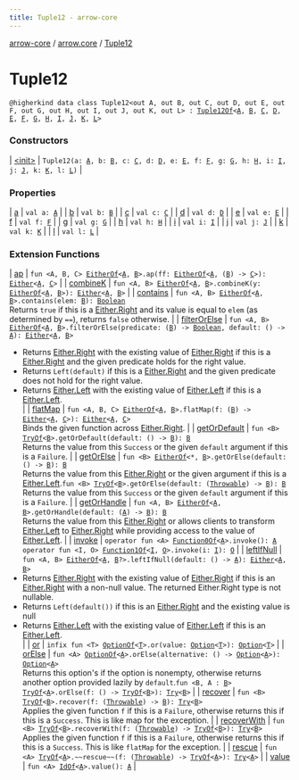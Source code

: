 ```yaml
---
title: Tuple12 - arrow-core
---
```


[arrow-core](../../index.html) / [arrow.core](../index.html) / [Tuple12](./index.html)

# Tuple12

`@higherkind data class Tuple12<out A, out B, out C, out D, out E, out F, out G, out H, out I, out J, out K, out L> : `[`Tuple12Of`](../-tuple12-of.html)`<`[`A`](index.html#A)`, `[`B`](index.html#B)`, `[`C`](index.html#C)`, `[`D`](index.html#D)`, `[`E`](index.html#E)`, `[`F`](index.html#F)`, `[`G`](index.html#G)`, `[`H`](index.html#H)`, `[`I`](index.html#I)`, `[`J`](index.html#J)`, `[`K`](index.html#K)`, `[`L`](index.html#L)`>`

### Constructors

| [&lt;init&gt;](-init-.html) | `Tuple12(a: `[`A`](index.html#A)`, b: `[`B`](index.html#B)`, c: `[`C`](index.html#C)`, d: `[`D`](index.html#D)`, e: `[`E`](index.html#E)`, f: `[`F`](index.html#F)`, g: `[`G`](index.html#G)`, h: `[`H`](index.html#H)`, i: `[`I`](index.html#I)`, j: `[`J`](index.html#J)`, k: `[`K`](index.html#K)`, l: `[`L`](index.html#L)`)` |

### Properties

| [a](a.html) | `val a: `[`A`](index.html#A) |
| [b](b.html) | `val b: `[`B`](index.html#B) |
| [c](c.html) | `val c: `[`C`](index.html#C) |
| [d](d.html) | `val d: `[`D`](index.html#D) |
| [e](e.html) | `val e: `[`E`](index.html#E) |
| [f](f.html) | `val f: `[`F`](index.html#F) |
| [g](g.html) | `val g: `[`G`](index.html#G) |
| [h](h.html) | `val h: `[`H`](index.html#H) |
| [i](i.html) | `val i: `[`I`](index.html#I) |
| [j](j.html) | `val j: `[`J`](index.html#J) |
| [k](k.html) | `val k: `[`K`](index.html#K) |
| [l](l.html) | `val l: `[`L`](index.html#L) |

### Extension Functions

| [ap](../arrow.-kind/ap.html) | `fun <A, B, C> `[`EitherOf`](../-either-of.html)`<`[`A`](../arrow.-kind/ap.html#A)`, `[`B`](../arrow.-kind/ap.html#B)`>.ap(ff: `[`EitherOf`](../-either-of.html)`<`[`A`](../arrow.-kind/ap.html#A)`, (`[`B`](../arrow.-kind/ap.html#B)`) -> `[`C`](../arrow.-kind/ap.html#C)`>): `[`Either`](../-either/index.html)`<`[`A`](../arrow.-kind/ap.html#A)`, `[`C`](../arrow.-kind/ap.html#C)`>` |
| [combineK](../arrow.-kind/combine-k.html) | `fun <A, B> `[`EitherOf`](../-either-of.html)`<`[`A`](../arrow.-kind/combine-k.html#A)`, `[`B`](../arrow.-kind/combine-k.html#B)`>.combineK(y: `[`EitherOf`](../-either-of.html)`<`[`A`](../arrow.-kind/combine-k.html#A)`, `[`B`](../arrow.-kind/combine-k.html#B)`>): `[`Either`](../-either/index.html)`<`[`A`](../arrow.-kind/combine-k.html#A)`, `[`B`](../arrow.-kind/combine-k.html#B)`>` |
| [contains](../arrow.-kind/contains.html) | `fun <A, B> `[`EitherOf`](../-either-of.html)`<`[`A`](../arrow.-kind/contains.html#A)`, `[`B`](../arrow.-kind/contains.html#B)`>.contains(elem: `[`B`](../arrow.-kind/contains.html#B)`): `[`Boolean`](https://kotlinlang.org/api/latest/jvm/stdlib/kotlin/-boolean/index.html)<br>Returns `true` if this is a [Either.Right](../-either/-right/index.html) and its value is equal to `elem` (as determined by `==`), returns `false` otherwise. |
| [filterOrElse](../arrow.-kind/filter-or-else.html) | `fun <A, B> `[`EitherOf`](../-either-of.html)`<`[`A`](../arrow.-kind/filter-or-else.html#A)`, `[`B`](../arrow.-kind/filter-or-else.html#B)`>.filterOrElse(predicate: (`[`B`](../arrow.-kind/filter-or-else.html#B)`) -> `[`Boolean`](https://kotlinlang.org/api/latest/jvm/stdlib/kotlin/-boolean/index.html)`, default: () -> `[`A`](../arrow.-kind/filter-or-else.html#A)`): `[`Either`](../-either/index.html)`<`[`A`](../arrow.-kind/filter-or-else.html#A)`, `[`B`](../arrow.-kind/filter-or-else.html#B)`>`
* Returns [Either.Right](../-either/-right/index.html) with the existing value of [Either.Right](../-either/-right/index.html) if this is a [Either.Right](../-either/-right/index.html) and the given predicate holds for the right value.
* Returns `Left(default)` if this is a [Either.Right](../-either/-right/index.html) and the given predicate does not hold for the right value.
* Returns [Either.Left](../-either/-left/index.html) with the existing value of [Either.Left](../-either/-left/index.html) if this is a [Either.Left](../-either/-left/index.html).
<br> |
| [flatMap](../arrow.-kind/flat-map.html) | `fun <A, B, C> `[`EitherOf`](../-either-of.html)`<`[`A`](../arrow.-kind/flat-map.html#A)`, `[`B`](../arrow.-kind/flat-map.html#B)`>.flatMap(f: (`[`B`](../arrow.-kind/flat-map.html#B)`) -> `[`Either`](../-either/index.html)`<`[`A`](../arrow.-kind/flat-map.html#A)`, `[`C`](../arrow.-kind/flat-map.html#C)`>): `[`Either`](../-either/index.html)`<`[`A`](../arrow.-kind/flat-map.html#A)`, `[`C`](../arrow.-kind/flat-map.html#C)`>`<br>Binds the given function across [Either.Right](../-either/-right/index.html). |
| [getOrDefault](../arrow.-kind/get-or-default.html) | `fun <B> `[`TryOf`](../-try-of.html)`<`[`B`](../arrow.-kind/get-or-default.html#B)`>.getOrDefault(default: () -> `[`B`](../arrow.-kind/get-or-default.html#B)`): `[`B`](../arrow.-kind/get-or-default.html#B)<br>Returns the value from this `Success` or the given `default` argument if this is a `Failure`. |
| [getOrElse](../arrow.-kind/get-or-else.html) | `fun <B> `[`EitherOf`](../-either-of.html)`<*, `[`B`](../arrow.-kind/get-or-else.html#B)`>.getOrElse(default: () -> `[`B`](../arrow.-kind/get-or-else.html#B)`): `[`B`](../arrow.-kind/get-or-else.html#B)<br>Returns the value from this [Either.Right](../-either/-right/index.html) or the given argument if this is a [Either.Left](../-either/-left/index.html).`fun <B> `[`TryOf`](../-try-of.html)`<`[`B`](../arrow.-kind/get-or-else.html#B)`>.getOrElse(default: (`[`Throwable`](https://kotlinlang.org/api/latest/jvm/stdlib/kotlin/-throwable/index.html)`) -> `[`B`](../arrow.-kind/get-or-else.html#B)`): `[`B`](../arrow.-kind/get-or-else.html#B)<br>Returns the value from this `Success` or the given `default` argument if this is a `Failure`. |
| [getOrHandle](../arrow.-kind/get-or-handle.html) | `fun <A, B> `[`EitherOf`](../-either-of.html)`<`[`A`](../arrow.-kind/get-or-handle.html#A)`, `[`B`](../arrow.-kind/get-or-handle.html#B)`>.getOrHandle(default: (`[`A`](../arrow.-kind/get-or-handle.html#A)`) -> `[`B`](../arrow.-kind/get-or-handle.html#B)`): `[`B`](../arrow.-kind/get-or-handle.html#B)<br>Returns the value from this [Either.Right](../-either/-right/index.html) or allows clients to transform [Either.Left](../-either/-left/index.html) to [Either.Right](../-either/-right/index.html) while providing access to the value of [Either.Left](../-either/-left/index.html). |
| [invoke](../arrow.-kind/invoke.html) | `operator fun <A> `[`Function0Of`](../-function0-of.html)`<`[`A`](../arrow.-kind/invoke.html#A)`>.invoke(): `[`A`](../arrow.-kind/invoke.html#A)<br>`operator fun <I, O> `[`Function1Of`](../-function1-of.html)`<`[`I`](../arrow.-kind/invoke.html#I)`, `[`O`](../arrow.-kind/invoke.html#O)`>.invoke(i: `[`I`](../arrow.-kind/invoke.html#I)`): `[`O`](../arrow.-kind/invoke.html#O) |
| [leftIfNull](../arrow.-kind/left-if-null.html) | `fun <A, B> `[`EitherOf`](../-either-of.html)`<`[`A`](../arrow.-kind/left-if-null.html#A)`, `[`B`](../arrow.-kind/left-if-null.html#B)`?>.leftIfNull(default: () -> `[`A`](../arrow.-kind/left-if-null.html#A)`): `[`Either`](../-either/index.html)`<`[`A`](../arrow.-kind/left-if-null.html#A)`, `[`B`](../arrow.-kind/left-if-null.html#B)`>`
* Returns [Either.Right](../-either/-right/index.html) with the existing value of [Either.Right](../-either/-right/index.html) if this is an [Either.Right](../-either/-right/index.html) with a non-null value. The returned Either.Right type is not nullable.
* Returns `Left(default())` if this is an [Either.Right](../-either/-right/index.html) and the existing value is null
* Returns [Either.Left](../-either/-left/index.html) with the existing value of [Either.Left](../-either/-left/index.html) if this is an [Either.Left](../-either/-left/index.html).
<br> |
| [or](../arrow.-kind/or.html) | `infix fun <T> `[`OptionOf`](../-option-of.html)`<`[`T`](../arrow.-kind/or.html#T)`>.or(value: `[`Option`](../-option/index.html)`<`[`T`](../arrow.-kind/or.html#T)`>): `[`Option`](../-option/index.html)`<`[`T`](../arrow.-kind/or.html#T)`>` |
| [orElse](../arrow.-kind/or-else.html) | `fun <A> `[`OptionOf`](../-option-of.html)`<`[`A`](../arrow.-kind/or-else.html#A)`>.orElse(alternative: () -> `[`Option`](../-option/index.html)`<`[`A`](../arrow.-kind/or-else.html#A)`>): `[`Option`](../-option/index.html)`<`[`A`](../arrow.-kind/or-else.html#A)`>`<br>Returns this option's if the option is nonempty, otherwise returns another option provided lazily by `default`.`fun <B, A : `[`B`](../arrow.-kind/or-else.html#B)`> `[`TryOf`](../-try-of.html)`<`[`A`](../arrow.-kind/or-else.html#A)`>.orElse(f: () -> `[`TryOf`](../-try-of.html)`<`[`B`](../arrow.-kind/or-else.html#B)`>): `[`Try`](../-try/index.html)`<`[`B`](../arrow.-kind/or-else.html#B)`>` |
| [recover](../arrow.-kind/recover.html) | `fun <B> `[`TryOf`](../-try-of.html)`<`[`B`](../arrow.-kind/recover.html#B)`>.recover(f: (`[`Throwable`](https://kotlinlang.org/api/latest/jvm/stdlib/kotlin/-throwable/index.html)`) -> `[`B`](../arrow.-kind/recover.html#B)`): `[`Try`](../-try/index.html)`<`[`B`](../arrow.-kind/recover.html#B)`>`<br>Applies the given function `f` if this is a `Failure`, otherwise returns this if this is a `Success`. This is like map for the exception. |
| [recoverWith](../arrow.-kind/recover-with.html) | `fun <B> `[`TryOf`](../-try-of.html)`<`[`B`](../arrow.-kind/recover-with.html#B)`>.recoverWith(f: (`[`Throwable`](https://kotlinlang.org/api/latest/jvm/stdlib/kotlin/-throwable/index.html)`) -> `[`TryOf`](../-try-of.html)`<`[`B`](../arrow.-kind/recover-with.html#B)`>): `[`Try`](../-try/index.html)`<`[`B`](../arrow.-kind/recover-with.html#B)`>`<br>Applies the given function `f` if this is a `Failure`, otherwise returns this if this is a `Success`. This is like `flatMap` for the exception. |
| [rescue](../arrow.-kind/rescue.html) | `fun <A> `[`TryOf`](../-try-of.html)`<`[`A`](../arrow.-kind/rescue.html#A)`>.~~rescue~~(f: (`[`Throwable`](https://kotlinlang.org/api/latest/jvm/stdlib/kotlin/-throwable/index.html)`) -> `[`TryOf`](../-try-of.html)`<`[`A`](../arrow.-kind/rescue.html#A)`>): `[`Try`](../-try/index.html)`<`[`A`](../arrow.-kind/rescue.html#A)`>` |
| [value](../arrow.-kind/value.html) | `fun <A> `[`IdOf`](../-id-of.html)`<`[`A`](../arrow.-kind/value.html#A)`>.value(): `[`A`](../arrow.-kind/value.html#A) |

